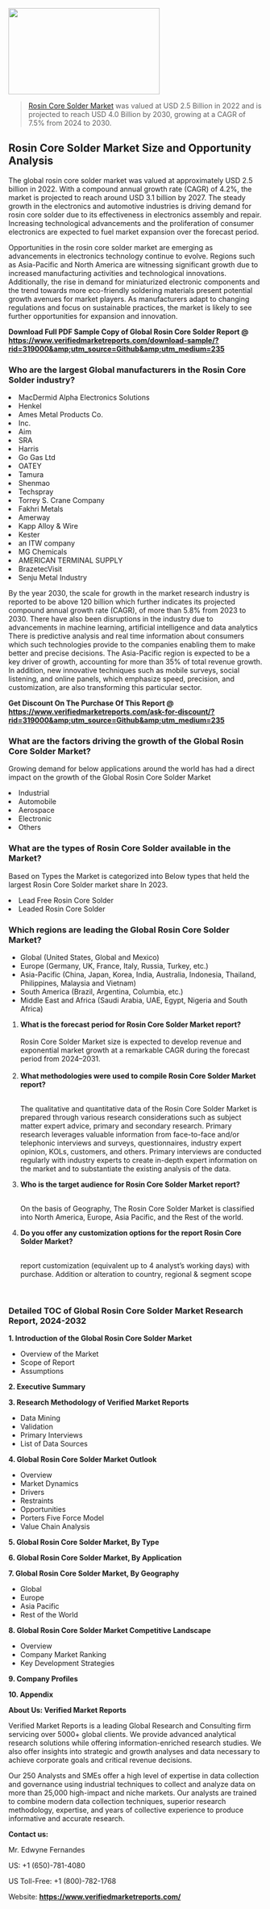 <img src="https://ffe5etoiles.com/wp-content/uploads/2024/12/MST1-300x171.png" alt="" width="300" height="171" class="alignnone size-medium wp-image-20088" /><blockquote><p><p><a href="https://www.verifiedmarketreports.com/download-sample/?rid=319000&utm_source=Github&utm_medium=235" target="_blank">Rosin Core Solder Market</a> was valued at USD 2.5 Billion in 2022 and is projected to reach USD 4.0 Billion by 2030, growing at a CAGR of 7.5% from 2024 to 2030.</p></blockquote><p><h2>Rosin Core Solder Market Size and Opportunity Analysis</h2><p>The global rosin core solder market was valued at approximately USD 2.5 billion in 2022. With a compound annual growth rate (CAGR) of 4.2%, the market is projected to reach around USD 3.1 billion by 2027. The steady growth in the electronics and automotive industries is driving demand for rosin core solder due to its effectiveness in electronics assembly and repair. Increasing technological advancements and the proliferation of consumer electronics are expected to fuel market expansion over the forecast period.</p><p>Opportunities in the rosin core solder market are emerging as advancements in electronics technology continue to evolve. Regions such as Asia-Pacific and North America are witnessing significant growth due to increased manufacturing activities and technological innovations. Additionally, the rise in demand for miniaturized electronic components and the trend towards more eco-friendly soldering materials present potential growth avenues for market players. As manufacturers adapt to changing regulations and focus on sustainable practices, the market is likely to see further opportunities for expansion and innovation.</p></p><p class=""><strong>Download Full PDF Sample Copy of Global Rosin Core Solder Report @ <a href="https://www.verifiedmarketreports.com/download-sample/?rid=319000&amp;utm_source=Github&amp;utm_medium=235" target="_blank">https://www.verifiedmarketreports.com/download-sample/?rid=319000&amp;utm_source=Github&amp;utm_medium=235</a></strong></p><h3 id="" class="">Who are the largest Global manufacturers in the Rosin Core Solder industry?</h3><p><li>MacDermid Alpha Electronics Solutions</li><li> Henkel</li><li> Ames Metal Products Co.</li><li> Inc.</li><li> Aim</li><li> SRA</li><li> Harris</li><li> Go Gas Ltd</li><li> OATEY</li><li> Tamura</li><li> Shenmao</li><li> Techspray</li><li> Torrey S. Crane Company</li><li> Fakhri Metals</li><li> Amerway</li><li> Kapp Alloy & Wire</li><li> Kester</li><li> an ITW company</li><li> MG Chemicals</li><li> AMERICAN TERMINAL SUPPLY</li><li> BrazetecVisit</li><li> Senju Metal Industry</li></p><div class=""><div class="" dir="" data-message-author-role="" data-message-id="" data-message-model-slug=""><div class=""><div class=""><div class=""><div class="" dir="" data-message-author-role="" data-message-id="" data-message-model-slug=""><div class=""><div class=""><p>By the year 2030, the scale for growth in the market research industry is reported to be above 120 billion which further indicates its projected compound annual growth rate (CAGR), of more than 5.8% from 2023 to 2030. There have also been disruptions in the industry due to advancements in machine learning, artificial intelligence and data analytics There is predictive analysis and real time information about consumers which such technologies provide to the companies enabling them to make better and precise decisions. The Asia-Pacific region is expected to be a key driver of growth, accounting for more than 35% of total revenue growth. In addition, new innovative techniques such as mobile surveys, social listening, and online panels, which emphasize speed, precision, and customization, are also transforming this particular sector.</p><p><strong>Get Discount On The Purchase Of This Report @&nbsp; <a href="https://www.verifiedmarketreports.com/ask-for-discount/?rid=319000&amp;utm_source=Github&amp;utm_medium=235" target="_blank">https://www.verifiedmarketreports.com/ask-for-discount/?rid=319000&amp;utm_source=Github&amp;utm_medium=235</a></strong></p></div></div></div></div></div></div></div></div><h3 id="" class="">What are the factors driving the growth of the Global Rosin Core Solder Market?</h3><p id="" class="">Growing demand for below applications around the world has had a direct impact on the growth of the Global Rosin Core Solder Market</p><p id="" class=""><li>Industrial</li><li> Automobile</li><li> Aerospace</li><li> Electronic</li><li> Others</li></p><h3 id="" class="">What are the types of Rosin Core Solder available in the Market?</h3><p id="" class="">Based on Types the Market is categorized into Below types that held the largest Rosin Core Solder market share In 2023.</p><p id="" class=""><li>Lead Free Rosin Core Solder</li><li> Leaded Rosin Core Solder</li></p><h3 id="" class="">Which regions are leading the Global Rosin Core Solder Market?</h3><ul><li>Global (United States, Global and Mexico)</li><li>Europe (Germany, UK, France, Italy, Russia, Turkey, etc.)</li><li>Asia-Pacific (China, Japan, Korea, India, Australia, Indonesia, Thailand, Philippines, Malaysia and Vietnam)</li><li>South America (Brazil, Argentina, Columbia, etc.)</li><li>Middle East and Africa (Saudi Arabia, UAE, Egypt, Nigeria and South Africa)</li></ul><p><ol><li><strong>What is the forecast period for Rosin Core Solder Market report?<br /></strong><br /><span data-sheets-root="1" data-sheets-value="{&quot;1&quot;:2,&quot;2&quot;:&quot;XXXX size is expected to develop revenue and exponential market growth at a remarkable CAGR during the forecast period from 2024&ndash;2030.&quot;}" data-sheets-userformat="{&quot;2&quot;:12674,&quot;4&quot;:{&quot;1&quot;:2,&quot;2&quot;:16776960},&quot;10&quot;:2,&quot;11&quot;:0,&quot;15&quot;:&quot;Arial&quot;,&quot;16&quot;:12}">Rosin Core Solder Market size is expected to develop revenue and exponential market growth at a remarkable CAGR during the forecast period from 2024&ndash;2031.</span><br /><br /></li><li><strong>What methodologies were used to compile Rosin Core Solder Market report?<br /><br /></strong><p>The qualitative and quantitative data of the&nbsp;Rosin Core Solder Market is prepared through various research considerations such as subject matter expert advice, primary and secondary research. Primary research leverages valuable information from face-to-face and/or telephonic interviews and surveys, questionnaires, industry expert opinion, KOLs, customers, and others. Primary interviews are conducted regularly with industry experts to create in-depth expert information on the market and to substantiate the existing analysis of the data.&nbsp;</p></li><li><strong>Who is the target audience for Rosin Core Solder Market report?<br /><br /></strong><p>On the basis of Geography, The&nbsp;Rosin Core Solder Market is classified into North America, Europe, Asia Pacific, and the Rest of the world.</p></li><li><strong>Do you offer any customization options for the report Rosin Core Solder Market?<br /><br /></strong><p>report customization (equivalent up to 4 analyst&rsquo;s working days) with purchase. Addition or alteration to country, regional &amp; segment scope</p><p>&nbsp;</p></li></ol></p><h3 id="" class="">Detailed TOC of Global Rosin Core Solder Market Research Report, 2024-2032</h3><p id="" class=""><strong>1. Introduction of the Global Rosin Core Solder Market</strong></p><ul><li>Overview of the Market</li><li>Scope of Report</li><li>Assumptions</li></ul><p id="" class=""><strong>2. Executive Summary</strong></p><p id="" class=""><strong>3. Research Methodology of&nbsp;Verified Market Reports</strong></p><ul><li>Data Mining</li><li>Validation</li><li>Primary Interviews</li><li>List of Data Sources</li></ul><p id="" class=""><strong>4. Global Rosin Core Solder Market Outlook</strong></p><ul><li>Overview</li><li>Market Dynamics</li><li>Drivers</li><li>Restraints</li><li>Opportunities</li><li>Porters Five Force Model</li><li>Value Chain Analysis</li></ul><p id="" class=""><strong>5. Global Rosin Core Solder Market, By&nbsp;Type</strong></p><p id="" class=""><strong>6. Global Rosin Core Solder Market, By Application</strong></p><p id="" class=""><strong>7. Global Rosin Core Solder Market, By Geography</strong></p><ul><li>Global</li><li>Europe</li><li>Asia Pacific</li><li>Rest of the World</li></ul><p id="" class=""><strong>8. Global Rosin Core Solder Market Competitive Landscape</strong></p><ul><li>Overview</li><li>Company Market Ranking</li><li>Key Development Strategies</li></ul><p id="" class=""><strong>9. Company Profiles</strong></p><p id="" class=""><strong>10. Appendix</strong></p><p id="" class=""><strong>About Us: Verified Market Reports</strong></p><p id="" class="">Verified Market Reports is a leading Global Research and Consulting firm servicing over 5000+ global clients. We provide advanced analytical research solutions while offering information-enriched research studies. We also offer insights into strategic and growth analyses and data necessary to achieve corporate goals and critical revenue decisions.</p><p id="" class="">Our 250 Analysts and SMEs offer a high level of expertise in data collection and governance using industrial techniques to collect and analyze data on more than 25,000 high-impact and niche markets. Our analysts are trained to combine modern data collection techniques, superior research methodology, expertise, and years of collective experience to produce informative and accurate research.</p><p id="" class=""><strong>Contact us:</strong></p><p id="" class="">Mr. Edwyne Fernandes</p><p id="" class="">US: +1 (650)-781-4080</p><p id="" class="">US Toll-Free: +1 (800)-782-1768</p><p id="" class="">Website: <a target="" data-test-app-aware-link=""><strong>https://www.verifiedmarketreports.com/</strong></a></p>
